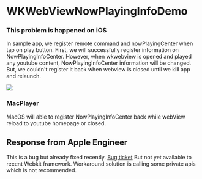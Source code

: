 # WKWebViewNowPlayingInfoDemo

### This problem is happened on iOS

In sample app, we register remote command and nowPlayingCenter when tap on play button.
First, we will successfully register information on NowPlayingInfoCenter. 
However, when wkwebview is opened and played any youtube content, NowPlayingInfoCenter information will be changed.
But, we couldn't register it back when webview is closed until we kill app and relaunch.

![](https://media.giphy.com/media/TjYckLokNsMt5RQfai/giphy.gif)


### MacPlayer
MacOS will able to register NowPlayingInfoCenter back while webView reload to youtube homepage or closed.

## Response from Apple Engineer
This is a bug but already fixed recently. [Bug ticket](https://bugs.webkit.org/show_bug.cgi?id=211899)
But not yet available to recent Webkit framework.
Workaround solution is calling some private apis which is not recommended.
